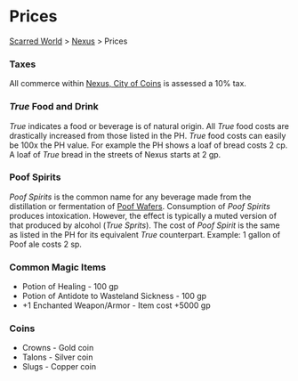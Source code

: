 # Prices 
[Scarred World](./scarred-world.md) > [Nexus](./city.md) > Prices

### Taxes
All commerce within [Nexus, City of Coins](./city.md) is assessed a 10% tax.

### *True* Food and Drink
*True* indicates a food or beverage is of natural origin.
All *True* food costs are drastically increased from those listed in the PH. *True* food costs can easily be 100x the PH value. For example the PH shows a loaf of bread costs 2 cp. A loaf of *True* bread in the streets of Nexus starts at 2 gp.

### Poof Spirits
*Poof Spirits* is the common name for any beverage made from the distillation or fermentation of [Poof Wafers](./poof.md). Consumption of *Poof Spirits* produces intoxication. However, the effect is typically a muted version of that produced by alcohol (*True Sprits*). The cost of *Poof Spirit* is the same as listed in the PH for its equivalent *True* counterpart. Example: 1 gallon of Poof ale costs 2 sp.

### Common Magic Items
* Potion of Healing - 100 gp
* Potion of Antidote to Wasteland Sickness - 100 gp
* +1 Enchanted Weapon/Armor - Item cost +5000 gp

### Coins
* Crowns - Gold coin
* Talons - Silver coin
* Slugs - Copper coin
